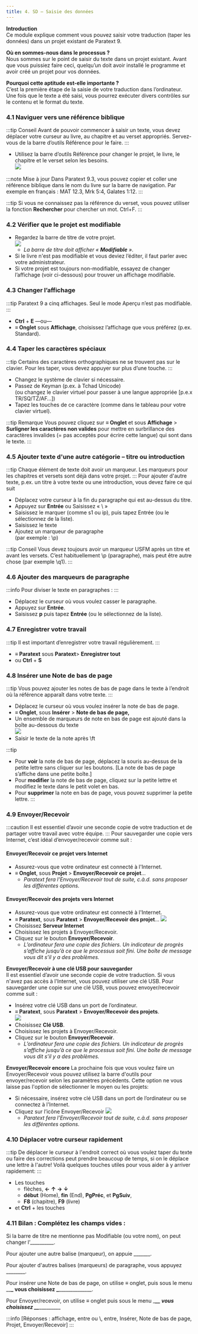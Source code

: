 ```yaml
---
title: 4. SD – Saisie des données
---
```

**Introduction**  
Ce module explique comment vous pouvez saisir votre traduction (taper les données) dans un projet existant de Paratext 9.

**Où en sommes-nous dans le processus ?**  
Nous sommes sur le point de saisir du texte dans un projet existant. Avant que vous puissiez faire ceci, quelqu’un doit avoir installé le programme et avoir créé un projet pour vos données.

**Pourquoi cette aptitude est-elle importante ?**  
C’est la première étape de la saisie de votre traduction dans l’ordinateur. Une fois que le texte a été saisi, vous pourrez exécuter divers contrôles sur le contenu et le format du texte.

### 4.1 Naviguer vers une référence biblique
:::tip Conseil
Avant de pouvoir commencer à saisir un texte, vous devez déplacer votre curseur au livre, au chapitre et au verset appropriés. Servez-vous de la barre d’outils Référence pour le faire.
:::
-   Utilisez la barre d’outils Référence pour changer le projet, le livre, le chapitre et le verset selon les besoins.  
    ![](../media/e6a2eade32ae08b8c14d16d1520b306d.png)

:::note Mise à jour
Dans Paratext 9.3, vous pouvez copier et coller une référence biblique dans le nom du livre sur la barre de navigation. Par exemple en français : MAT 12.3, Mrk 5:4, Galates 1:12. 
:::


:::tip
Si vous ne connaissez pas la référence du verset, vous pouvez utiliser la fonction **Rechercher** pour chercher un mot. Ctrl+F.
:::

### 4.2 Vérifier que le projet est modifiable

-   Regardez la barre de titre de votre projet.  
    ![](../media/6e84d9126774350678147317a1c4c20e.png)  
    -    *La barre de titre doit afficher « **Modifiable** »*.
-   Si le livre n'est pas modifiable et vous deviez l’éditer, il faut parler avec votre administrateur.
-   Si votre projet est toujours non-modifiable, essayez de changer l’affichage (voir ci-dessous) pour trouver un affichage modifiable.

### 4.3 Changer l’affichage

:::tip
Paratext 9 a cinq affichages. Seul le mode Aperçu n’est pas modifiable.
:::

-  **Ctrl** + **E** —ou—
-  **≡ Onglet** sous **Affichage**, choisissez l’affichage que vous préférez (p.ex. Standard).

### 4.4 Taper les caractères spéciaux

:::tip
Certains des caractères orthographiques ne se trouvent pas sur le clavier. Pour les taper, vous devez appuyer sur plus d’une touche.
:::

-   Changez le système de clavier si nécessaire.
-   Passez de Keyman (p.ex. à Tchad Unicode)  
    (ou changez le clavier virtuel pour passer à une langue appropriée [p.e.x TR/SQ/TZ/AF…])
-   Tapez les touches de ce caractère (comme dans le tableau pour votre clavier virtuel).

:::tip Remarque
Vous pouvez cliquez sur **≡ Onglet** et sous **Affichage** \> **Surligner les caractères non valides** pour mettre en surbrillance des caractères invalides (= pas acceptés pour écrire cette langue) qui sont dans le texte.
:::
### 4.5 Ajouter texte d'une autre catégorie – titre ou introduction

:::tip
Chaque élément de texte doit avoir un marqueur. Les marqueurs pour les chapitres et versets sont déjà dans votre projet. 
:::
Pour ajouter d'autre texte, p.ex. un titre à votre texte ou une introduction, vous devez faire ce qui suit

-   Déplacez votre curseur à la fin du paragraphe qui est au-dessus du titre.
-   Appuyez sur **Entrée** ou Saisissez « \\ »
-   Saisissez le marquer (comme s1 ou ip), puis tapez Entrée (ou le sélectionnez de la liste).
-   Saisissez le texte
-   Ajoutez un marqueur de paragraphe  
    (par exemple : \\p)

:::tip Conseil
Vous devez toujours avoir un marqueur USFM après un titre et avant les versets. C’est habituellement \\p (paragraphe), mais peut être autre chose (par exemple \\q1).
:::

### 4.6 Ajouter des marqueurs de paragraphe

:::info
Pour diviser le texte en paragraphes :
:::

-   Déplacez le curseur où vous voulez casser le paragraphe.
-   Appuyez sur **Entrée**.
-   Saisissez **p** puis tapez **Entrée** (ou le sélectionnez de la liste).

### 4.7 Enregistrer votre travail

:::tip
Il est important d’enregistrer votre travail régulièrement.
:::

-  **≡ Paratext** sous **Paratext**\> **Enregistrer tout**
-   ou **Ctrl** + **S**

### 4.8 Insérer une Note de bas de page

:::tip
Vous pouvez ajouter les notes de bas de page dans le texte à l’endroit où la référence apparaît dans votre texte.
:::

-   Déplacez le curseur où vous voulez insérer la note de bas de page.
-  **≡ Onglet**, sous **Insérer** \> **Note de bas de page,**
-   Un ensemble de marqueurs de note en bas de page est ajouté dans la boîte au-dessous du texte  
    ![](../media/2b33a4d17a03ff35921422daecbb4331.png)
-   Saisir le texte de la note après \\ft

:::tip
- Pour **voir** la note de bas de page, déplacez la souris au-dessus de la petite lettre sans cliquer sur les boutons. [La note de bas de page s’affiche dans une petite boîte.]
- Pour **modifier** la note de bas de page, cliquez sur la petite lettre et modifiez le texte dans le petit volet en bas.
- Pour **supprimer** la note en bas de page, vous pouvez supprimer la petite lettre.
:::
### 4.9 Envoyer/Recevoir

:::caution
Il est essentiel d’avoir une seconde copie de votre traduction et de partager votre travail avec votre équipe. 
:::
Pour sauvegarder une copie vers Internet, c’est idéal d’envoyer/recevoir comme suit :

#### Envoyer/Recevoir ce projet vers Internet  
-   Assurez-vous que votre ordinateur est connecté à l'Internet.
-  **≡ Onglet**, sous **Projet** \> **Envoyer/Recevoir ce projet**...  
     -    *Paratext fera l'Envoyer/Recevoir tout de suite, c.à.d. sans proposer les différentes options.*

#### Envoyer/Recevoir des projets vers Internet  
-   Assurez-vous que votre ordinateur est connecté à l'Internet.
-  **≡ Paratext**, sous **Paratext** \> **Envoyer/Recevoir des projet**...
    ![](../media/973a4f53fef97a18fd80486e7be84a0e.png)
-   Choisissez **Serveur Internet**
-   Choisissez les projets à Envoyer/Recevoir.
-   Cliquez sur le bouton **Envoyer/Recevoir**.  
    -    *L’ordinateur fera une copie des fichiers. Un indicateur de progrès s’affiche jusqu’à ce que le processus soit fini. Une boîte de message vous dit s’il y a des problèmes.*

**Envoyer/Recevoir à une clé USB pour sauvegarder**  
Il est essentiel d’avoir une seconde copie de votre traduction. Si vous n'avez pas accès à l'Internet, vous pouvez utiliser une clé USB. Pour sauvegarder une copie sur une clé USB, vous pouvez envoyer/recevoir comme suit :

-   Insérez votre clé USB dans un port de l’ordinateur.
-  **≡ Paratext**, sous **Paratext** \> **Envoyer/Recevoir des projets**.  
    ![](../media/92695806a3bb9483663cc3437720f21e.png)
-   Choisissez **Clé USB**.
-   Choisissez les projets à Envoyer/Recevoir.
-   Cliquez sur le bouton **Envoyer/Recevoir**.  
    -    *L’ordinateur fera une copie des fichiers. Un indicateur de progrès s’affiche jusqu’à ce que le processus soit fini. Une boîte de message vous dit s’il y a des problèmes.*

**Envoyer/Recevoir encore**
La prochaine fois que vous voulez faire un Envoyer/Recevoir vous pouvez utilisez la barre d'outils pour envoyer/recevoir selon les paramètres précédents. Cette option ne vous laisse pas l'option de sélectionner le moyen ou les projets:

-   Si nécessaire, insérez votre clé USB dans un port de l’ordinateur ou se connectez à l'Internet.
-   Cliquez sur l’icône Envoyer/Recevoir ![](../media/1ef2ba0646b2eb0477c00f3ef38057f4.png)  
    -    *Paratext fera l'Envoyer/Recevoir tout de suite, c.à.d. sans proposer les différentes options.*

### 4.10 Déplacer votre curseur rapidement
:::tip
De déplacer le curseur à l'endroit correct où vous voulez taper du texte ou faire des corrections peut prendre beaucoup de temps, si on le déplace une lettre à l'autre! Voilà quelques touches utiles pour vous aider à y arriver rapidement:
:::
-   Les touches
    -   flèches, **←** **↑** **→** **↓**  
    -    **début** (Home), **fin** (End), **PgPréc**, et **PgSuiv**,  
    -    **F8** (chapitre), **F9** (livre)
-   et **Ctrl** + les touches

### 4.11 Bilan : Complétez les champs vides :

Si la barre de titre ne mentionne pas Modifiable (ou votre nom), on peut changer l’__________.

Pour ajouter une autre balise (marqueur), on appuie \_______.

Pour ajouter d'autres balises (marqueurs) de paragraphe, vous appuyez \________.

Pour insérer une Note de bas de page, on utilise ≡ onglet, puis sous le menu \_\_**\_ vous choisissez \_**\______________.

Pour Envoyer/recevoir, on utilise ≡ onglet puis sous le menu \____\_**\_ vous choisissez \_**\____________\_

:::info
[Réponses : affichage, entre ou \\, entre, Insérer, Note de bas de page, Projet, Envoyer/Recevoir]
:::